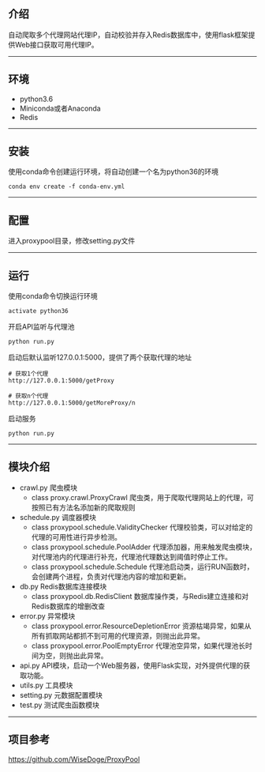 ## 介绍
自动爬取多个代理网站代理IP，自动校验并存入Redis数据库中，使用flask框架提供Web接口获取可用代理IP。

---

## 环境

- python3.6
- Miniconda或者Anaconda
- Redis

---

## 安装

使用conda命令创建运行环境，将自动创建一个名为python36的环境

```
conda env create -f conda-env.yml
```

---

## 配置

进入proxypool目录，修改setting.py文件

---

## 运行

使用conda命令切换运行环境

```
activate python36
```

开启API监听与代理池

```
python run.py
```

启动后默认监听127.0.0.1:5000，提供了两个获取代理的地址

```
# 获取1个代理
http://127.0.0.1:5000/getProxy

# 获取n个代理
http://127.0.0.1:5000/getMoreProxy/n
```

启动服务

```
python run.py
```

---

## 模块介绍

- crawl.py 爬虫模块
  - class proxy.crawl.ProxyCrawl 爬虫类，用于爬取代理网站上的代理，可按照已有方法名添加新的爬取规则
- schedule.py 调度器模块
  - class proxypool.schedule.ValidityChecker 代理校验类，可以对给定的代理的可用性进行异步检测。 
  - class proxypool.schedule.PoolAdder 代理添加器，用来触发爬虫模块，对代理池内的代理进行补充，代理池代理数达到阈值时停止工作。 
  - class proxypool.schedule.Schedule 代理池启动类，运行RUN函数时，会创建两个进程，负责对代理池内容的增加和更新。 
- db.py Redis数据库连接模块 
  - class proxypool.db.RedisClient 数据库操作类，与Redis建立连接和对Redis数据库的增删改查
- error.py 异常模块
  - class proxypool.error.ResourceDepletionError 资源枯竭异常，如果从所有抓取网站都抓不到可用的代理资源，则抛出此异常。
  - class proxypool.error.PoolEmptyError 代理池空异常，如果代理池长时间为空，则抛出此异常。
- api.py API模块，启动一个Web服务器，使用Flask实现，对外提供代理的获取功能。
- utils.py 工具模块
- setting.py 元数据配置模块
- test.py 测试爬虫函数模块
---

## 项目参考 

https://github.com/WiseDoge/ProxyPool 